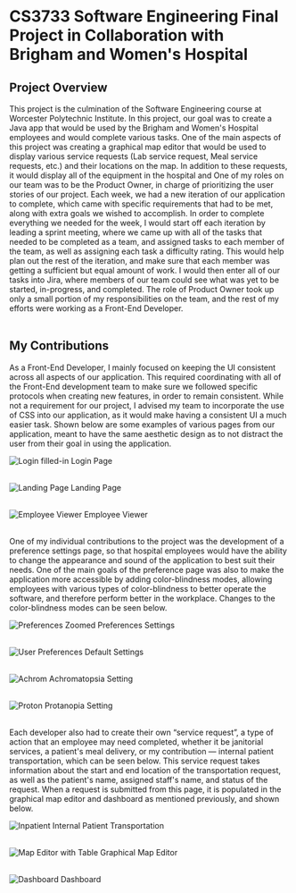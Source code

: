 # CS3733 Software Engineering Final Project in Collaboration with Brigham and Women's Hospital


## Project Overview
This project is the culmination of the Software Engineering course at Worcester Polytechnic Institute. In this project, our goal was to create a Java app that would be used by the Brigham and Women's Hospital employees and would complete various tasks. One of the main aspects of this project was creating a graphical map editor that would be used to display various service requests (Lab service request, Meal service requests, etc.) and their locations on the map. In addition to these requests, it would display all of the equipment in the hospital and One of my roles on our team was to be the Product Owner, in charge of prioritizing the user stories of our project. Each week, we had a new iteration of our application to complete, which came with specific requirements that had to be met, along with extra goals we wished to accomplish. In order to complete everything we needed for the week, I would start off each iteration by leading a sprint meeting, where we came up with all of the tasks that needed to be completed as a team, and assigned tasks to each member of the team, as well as assigning each task a difficulty rating. This would help plan out the rest of the iteration, and make sure that each member was getting a sufficient but equal amount of work. I would then enter all of our tasks into Jira, where members of our team could see what was yet to be started, in-progress, and completed. The role of Product Owner took up only a small portion of my responsibilities on the team, and the rest of my efforts were working as a Front-End Developer. <br/><br/>

## My Contributions
As a Front-End Developer, I mainly focused on keeping the UI consistent across all aspects of our application. This required coordinating with all of the Front-End development team to make sure we followed specific protocols when creating new features, in order to remain consistent. While not a requirement for our project, I advised my team to incorporate the use of CSS into our application, as it would make having a consistent UI a much easier task. Shown below are some examples of various pages from our application, meant to have the same aesthetic design as to not distract the user from their goal in using the application.<br/>

![Login filled-in](https://github.com/jrwecler/CS3733-D22-Team-X-Prototype-1/assets/101900329/e5954784-a309-47cc-a82b-03d61003b208)
Login Page <br/><br/>

![Landing Page](https://github.com/jrwecler/CS3733-D22-Team-X-Prototype-1/assets/101900329/f7e92f03-87fc-4959-bab5-dbb585e69201)
Landing Page <br/><br/>

![Employee Viewer](https://github.com/jrwecler/CS3733-D22-Team-X-Prototype-1/assets/101900329/34de76bc-3043-4df7-ae52-8a0d62cec68d)
Employee Viewer <br/><br/>

One of my individual contributions to the project was the development of a preference settings page, so that hospital employees would have the ability to change the appearance and sound of the application to best suit their needs. One of the main goals of the preference page was also to make the application more accessible by adding color-blindness modes, allowing employees with various types of color-blindness to better operate the software, and therefore perform better in the workplace. Changes to the color-blindness modes can be seen below.<br/>

![Preferences Zoomed](https://github.com/jrwecler/CS3733-D22-Team-X-Prototype-1/assets/101900329/572cb190-584c-4807-ac3e-de6dc964a16a)
Preferences Settings <br/><br/>

![User Preferences](https://github.com/jrwecler/CS3733-D22-Team-X-Prototype-1/assets/101900329/f885cdc2-2d4c-4d36-a4c7-f090f07fb267)
Default Settings <br/><br/>

![Achrom](https://github.com/jrwecler/CS3733-D22-Team-X-Prototype-1/assets/101900329/db44f410-e498-4b30-9128-426e480aefbf)
Achromatopsia Setting <br/><br/>

![Proton](https://github.com/jrwecler/CS3733-D22-Team-X-Prototype-1/assets/101900329/9cff566a-6120-438d-9e75-c6c1dc92140f)
Protanopia Setting <br/><br/>

Each developer also had to create their own “service request”, a type of action that an employee may need completed, whether it be janitorial services, a patient's meal delivery, or my contribution — internal patient transportation, which can be seen below. This service request takes information about the start and end location of the transportation request, as well as the patient's name, assigned staff's name, and status of the request. When a request is submitted from this page, it is populated in the graphical map editor and dashboard as mentioned previously, and shown below. <br/>

![Inpatient](https://github.com/jrwecler/CS3733-D22-Team-X-Prototype-1/assets/101900329/f55173a7-d400-43ac-9876-12d1deed7289)
Internal Patient Transportation <br/><br/>

![Map Editor with Table](https://github.com/jrwecler/CS3733-D22-Team-X-Prototype-1/assets/101900329/f1957aeb-9568-4f56-98d2-f339b664da94)
Graphical Map Editor <br/><br/>

![Dashboard](https://github.com/jrwecler/CS3733-D22-Team-X-Prototype-1/assets/101900329/ba190036-d6bb-4fa0-b345-7d83481c9f30)
Dashboard



